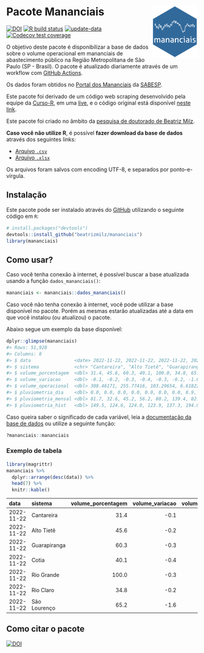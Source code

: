 
<!-- README.md is generated from README.Rmd. Please edit that file -->

# Pacote Mananciais <img src="man/figures/hexlogo.png" align="right" width = "120px"/>

<!-- badges: start -->

[![DOI](https://zenodo.org/badge/DOI/10.5281/zenodo.4733056.svg)](https://doi.org/10.5281/zenodo.4733056)
[![R build
status](https://github.com/beatrizmilz/mananciais/workflows/R-CMD-check/badge.svg)](https://github.com/beatrizmilz/mananciais/actions)
[![update-data](https://github.com/beatrizmilz/mananciais/actions/workflows/2-update_data.yaml/badge.svg)](https://github.com/beatrizmilz/mananciais/actions/workflows/2-update_data.yaml)
[![Codecov test
coverage](https://codecov.io/gh/beatrizmilz/mananciais/branch/master/graph/badge.svg)](https://codecov.io/gh/beatrizmilz/mananciais?branch=master)
<!-- badges: end -->

O objetivo deste pacote é disponibilizar a base de dados sobre o volume
operacional em mananciais de abastecimento público na Região
Metropolitana de São Paulo (SP - Brasil). O pacote é atualizado
diariamente através de um workflow com [GitHub
Actions](https://github.com/beatrizmilz/mananciais/actions).

Os dados foram obtidos no [Portal dos
Mananciais](http://mananciais.sabesp.com.br/Situacao) da
[SABESP](http://site.sabesp.com.br/site/Default.aspx).

Este pacote foi derivado de um código web scraping desenvolvido pela
equipe da [Curso-R](https://www.curso-r.com/), em uma
[live](https://youtu.be/jvZIxrMmOcQ), e o código original está
disponível [neste
link](https://github.com/curso-r/lives/blob/master/drafts/20200730_scraper_sabesp.R).

Este pacote foi criado no âmbito da [pesquisa de doutorado de Beatriz
Milz](https://beatrizmilz.github.io/tese/).

**Caso você não utilize R**, é possível **fazer download da base de
dados** através dos seguintes links:

- [Arquivo
  `.csv`](https://github.com/beatrizmilz/mananciais/raw/master/inst/extdata/mananciais.csv)
- [Arquivo
  `.xlsx`](https://github.com/beatrizmilz/mananciais/blob/master/inst/extdata/mananciais.xlsx?raw=true)

Os arquivos foram salvos com encoding UTF-8, e separados por
ponto-e-vírgula.

## Instalação

Este pacote pode ser instalado através do [GitHub](https://github.com/)
utilizando o seguinte código em `R`:

``` r
# install.packages("devtools")
devtools::install_github("beatrizmilz/mananciais")
library(mananciais)
```

## Como usar?

Caso você tenha conexão à internet, é possível buscar a base atualizada
usando a função `dados_mananciais()`:

``` r
mananciais <- mananciais::dados_mananciais() 
```

Caso você não tenha conexão à internet, você pode utilizar a base
disponível no pacote. Porém as mesmas estarão atualizadas até a data em
que você instalou (ou atualizou) o pacote.

Abaixo segue um exemplo da base disponível:

``` r
dplyr::glimpse(mananciais)
#> Rows: 51,928
#> Columns: 8
#> $ data                <date> 2022-11-22, 2022-11-22, 2022-11-22, 2022-11-22, 2…
#> $ sistema             <chr> "Cantareira", "Alto Tietê", "Guarapiranga", "Cotia…
#> $ volume_porcentagem  <dbl> 31.4, 45.6, 60.3, 40.1, 100.0, 34.8, 65.2, 31.5, 4…
#> $ volume_variacao     <dbl> -0.1, -0.2, -0.3, -0.4, -0.3, -0.2, -1.6, 0.0, -0.…
#> $ volume_operacional  <dbl> 308.46171, 255.77416, 103.29654, 6.61822, 112.2204…
#> $ pluviometria_dia    <dbl> 0.0, 0.0, 0.0, 0.0, 0.0, 0.0, 0.0, 8.9, 1.1, 17.2,…
#> $ pluviometria_mensal <dbl> 81.7, 32.6, 45.2, 56.2, 80.2, 139.4, 82.8, 81.7, 3…
#> $ pluviometria_hist   <dbl> 149.5, 124.6, 124.0, 123.9, 137.3, 194.0, 151.2, 1…
```

Caso queira saber o significado de cada variável, leia a [documentação
da base de
dados](https://beatrizmilz.github.io/mananciais/reference/mananciais.html)
ou utilize a seguinte função:

``` r
?mananciais::mananciais
```

### Exemplo de tabela

``` r
library(magrittr)
mananciais %>% 
  dplyr::arrange(desc(data)) %>% 
  head(7) %>%
  knitr::kable()
```

| data       | sistema      | volume_porcentagem | volume_variacao | volume_operacional | pluviometria_dia | pluviometria_mensal | pluviometria_hist |
|:-----------|:-------------|-------------------:|----------------:|-------------------:|-----------------:|--------------------:|------------------:|
| 2022-11-22 | Cantareira   |               31.4 |            -0.1 |          308.46171 |                0 |                81.7 |             149.5 |
| 2022-11-22 | Alto Tietê   |               45.6 |            -0.2 |          255.77416 |                0 |                32.6 |             124.6 |
| 2022-11-22 | Guarapiranga |               60.3 |            -0.3 |          103.29654 |                0 |                45.2 |             124.0 |
| 2022-11-22 | Cotia        |               40.1 |            -0.4 |            6.61822 |                0 |                56.2 |             123.9 |
| 2022-11-22 | Rio Grande   |              100.0 |            -0.3 |          112.22048 |                0 |                80.2 |             137.3 |
| 2022-11-22 | Rio Claro    |               34.8 |            -0.2 |            4.75952 |                0 |               139.4 |             194.0 |
| 2022-11-22 | São Lourenço |               65.2 |            -1.6 |           57.91879 |                0 |                82.8 |             151.2 |

## Como citar o pacote

[![DOI](https://zenodo.org/badge/DOI/10.5281/zenodo.4733056.svg)](https://doi.org/10.5281/zenodo.4733056)
